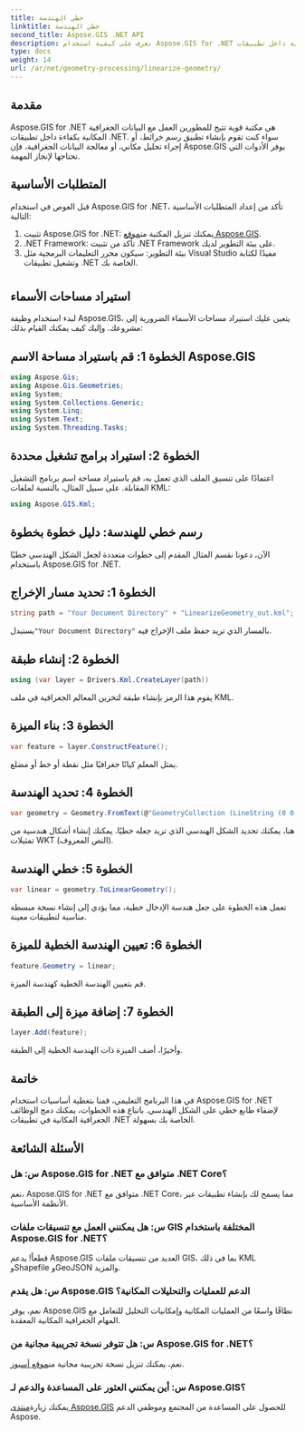 ```yaml
---
title: خطي الهندسة
linktitle: خطي الهندسة
second_title: Aspose.GIS .NET API
description: تعرف على كيفية استخدام Aspose.GIS for .NET للعمل بكفاءة مع البيانات الجغرافية المكانية، وإجراء التحليل المكاني، والتعامل مع المناطق الجغرافية داخل تطبيقات .NET الخاصة بك.
type: docs
weight: 14
url: /ar/net/geometry-processing/linearize-geometry/
---
```

## مقدمة
Aspose.GIS for .NET هي مكتبة قوية تتيح للمطورين العمل مع البيانات الجغرافية المكانية بكفاءة داخل تطبيقات .NET. سواء كنت تقوم بإنشاء تطبيق رسم خرائط، أو إجراء تحليل مكاني، أو معالجة البيانات الجغرافية، فإن Aspose.GIS يوفر الأدوات التي تحتاجها لإنجاز المهمة.
## المتطلبات الأساسية
قبل الغوص في استخدام Aspose.GIS for .NET، تأكد من إعداد المتطلبات الأساسية التالية:
1. تثبيت Aspose.GIS for .NET: يمكنك تنزيل المكتبة من[موقع Aspose.GIS](https://releases.aspose.com/gis/net/).
2. .NET Framework: تأكد من تثبيت .NET Framework على بيئة التطوير لديك.
3. بيئة التطوير: سيكون محرر التعليمات البرمجية مثل Visual Studio مفيدًا لكتابة وتشغيل تطبيقات .NET الخاصة بك.
#
## استيراد مساحات الأسماء
لبدء استخدام وظيفة Aspose.GIS، يتعين عليك استيراد مساحات الأسماء الضرورية إلى مشروعك. وإليك كيف يمكنك القيام بذلك:
## الخطوة 1: قم باستيراد مساحة الاسم Aspose.GIS
```csharp
using Aspose.Gis;
using Aspose.Gis.Geometries;
using System;
using System.Collections.Generic;
using System.Linq;
using System.Text;
using System.Threading.Tasks;
```
## الخطوة 2: استيراد برامج تشغيل محددة
اعتمادًا على تنسيق الملف الذي تعمل به، قم باستيراد مساحة اسم برنامج التشغيل المقابلة. على سبيل المثال، بالنسبة لملفات KML:
```csharp
using Aspose.GIS.Kml;
```
## رسم خطي للهندسة: دليل خطوة بخطوة
الآن، دعونا نقسم المثال المقدم إلى خطوات متعددة لجعل الشكل الهندسي خطيًا باستخدام Aspose.GIS for .NET.
## الخطوة 1: تحديد مسار الإخراج
```csharp
string path = "Your Document Directory" + "LinearizeGeometry_out.kml";
```
 يستبدل`"Your Document Directory"` بالمسار الذي تريد حفظ ملف الإخراج فيه.
## الخطوة 2: إنشاء طبقة
```csharp
using (var layer = Drivers.Kml.CreateLayer(path))
```
يقوم هذا الرمز بإنشاء طبقة لتخزين المعالم الجغرافية في ملف KML.
## الخطوة 3: بناء الميزة
```csharp
var feature = layer.ConstructFeature();
```
يمثل المعلم كيانًا جغرافيًا مثل نقطة أو خط أو مضلع.
## الخطوة 4: تحديد الهندسة
```csharp
var geometry = Geometry.FromText(@"GeometryCollection (LineString (0 0, 1 1, 2 0),CompoundCurve ((4 0, 5 1), CircularString (5 1, 6 2, 7 1)))");
```
هنا، يمكنك تحديد الشكل الهندسي الذي تريد جعله خطيًا. يمكنك إنشاء أشكال هندسية من تمثيلات WKT (النص المعروف).
## الخطوة 5: خطي الهندسة
```csharp
var linear = geometry.ToLinearGeometry();
```
تعمل هذه الخطوة على جعل هندسة الإدخال خطية، مما يؤدي إلى إنشاء نسخة مبسطة مناسبة لتطبيقات معينة.
## الخطوة 6: تعيين الهندسة الخطية للميزة
```csharp
feature.Geometry = linear;
```
قم بتعيين الهندسة الخطية كهندسة الميزة.
## الخطوة 7: إضافة ميزة إلى الطبقة
```csharp
layer.Add(feature);
```
وأخيرًا، أضف الميزة ذات الهندسة الخطية إلى الطبقة.

## خاتمة
في هذا البرنامج التعليمي، قمنا بتغطية أساسيات استخدام Aspose.GIS for .NET لإضفاء طابع خطي على الشكل الهندسي. باتباع هذه الخطوات، يمكنك دمج الوظائف الجغرافية المكانية في تطبيقات .NET الخاصة بك بسهولة.
## الأسئلة الشائعة
### س: هل Aspose.GIS for .NET متوافق مع .NET Core؟
نعم، Aspose.GIS for .NET متوافق مع .NET Core، مما يسمح لك بإنشاء تطبيقات عبر الأنظمة الأساسية.
### س: هل يمكنني العمل مع تنسيقات ملفات GIS المختلفة باستخدام Aspose.GIS for .NET؟
قطعاً! يدعم Aspose.GIS العديد من تنسيقات ملفات GIS، بما في ذلك KML وShapefile وGeoJSON والمزيد.
### س: هل يقدم Aspose.GIS الدعم للعمليات والتحليلات المكانية؟
نعم، يوفر Aspose.GIS نطاقًا واسعًا من العمليات المكانية وإمكانيات التحليل للتعامل مع المهام الجغرافية المكانية المعقدة.
### س: هل تتوفر نسخة تجريبية مجانية من Aspose.GIS for .NET؟
 نعم، يمكنك تنزيل نسخة تجريبية مجانية من[موقع أسبوز](https://releases.aspose.com/).
### س: أين يمكنني العثور على المساعدة والدعم لـ Aspose.GIS؟
 يمكنك زيارة[منتدى Aspose.GIS](https://forum.aspose.com/c/gis/33) للحصول على المساعدة من المجتمع وموظفي الدعم Aspose.
